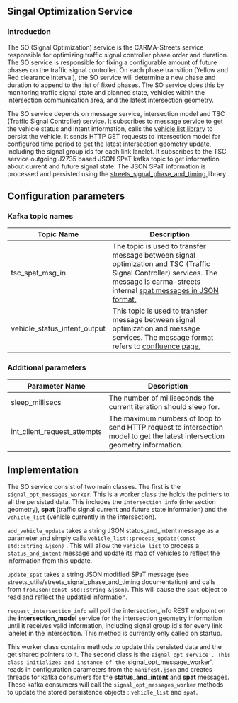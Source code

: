 ## Singal Optimization Service
### Introduction
The SO (Signal Optimization) service is the CARMA-Streets service responsible for optimizing traffic signal controller phase order and duration. The SO service is responsible for fixing a configurable amount of future phases on the traffic signal controller. On each phase transition (Yellow and Red clearance interval), the SO service will determine a new phase and duration to append to the list of fixed phases. The SO service does this by monitoring traffic signal state and planned state, vehicles within the intersection communication area, and the latest intersection geometry. 

The SO service depends on message service, intersection model and TSC (Traffic Signal Controller) service. It subscribes to message service to get the vehicle status and intent information, calls the [vehicle list library](https://github.com/usdot-fhwa-stol/carma-streets/tree/develop/streets_utils/streets_vehicle_list) to persist the vehicle. It sends HTTP GET requests to intersection model for configured time period to get the latest intersection geometry update, including the signal group ids for each link lanelet. It subscribes to the TSC service outgoing J2735 based JSON SPaT kafka topic to get information about current and future signal state. The JSON SPaT information is processed and persisted using the [streets_signal_phase_and_timing ](https://github.com/usdot-fhwa-stol/carma-streets/tree/develop/streets_utils/streets_signal_phase_and_timing) library .

## Configuration parameters
### Kafka topic names
| Topic Name      | Description |
| ------------    | ----------- |
| tsc_spat_msg_in | The topic is used to transfer message between signal optimization and  TSC (Traffic Signal Controller) services. The message is carma-streets internal [spat messages in JSON format.](https://github.com/usdot-fhwa-stol/carma-streets/tree/develop/streets_utils/streets_signal_phase_and_timing) 
| vehicle_status_intent_output | This topic is used to transfer message between signal optimization and message services. The message format refers to [confluence page.](https://usdot-carma.atlassian.net/wiki/spaces/CRMTSMO/pages/2182873096/CARMA+Streets+Message+Data+Collection) 

### Additional parameters
| Parameter Name | Description |
| -------------- | ----------- |
| sleep_millisecs | The number of milliseconds the current iteration should sleep for.| 
| int_client_request_attempts | The maximum numbers of loop to send HTTP request to intersection model to get the latest intersection geometry information.|

## Implementation
The SO service consist of two main classes. The first is the `signal_opt_messages_worker`. This is a worker class the holds the pointers to all the persisted data. This includes the `intersection_info` (intersection geometry), **spat** (traffic signal current and future state information) and the `vehicle_list` (vehicle currently in the intersection).

 `add_vehicle_update` takes a string JSON status_and_intent message as a parameter and simply calls `vehicle_list::process_update(const std::string &json)` . This will allow the `vehicle_list` to process a `status_and_intent` message and update its map of vehicles to reflect the information from this update. 

`update_spat` takes a string JSON modified SPaT message (see streets_utils/streets_signal_phase_and_timing documentation) and calls from `fromJson(const std::string &json)`. This will cause the `spat` object to read and reflect the updated information.

`request_intersection_info` will poll the intersection_info REST endpoint on the **intersection_model** service for the intersection geometry information until it receives valid information, including signal group id's for every link lanelet in the intersection. This method is currently only called on startup.

This worker class contains methods to update this persisted data and the get shared pointers to it. The second class is the `signal_opt_service'. This class initializes and instance of the `signal_opt_message_worker', reads in configuration parameters from the `manifest.json` and creates threads for kafka consumers for the **status_and_intent** and **spat** messages. These kafka consumers will call the `signal_opt_messages_worker` methods to update the stored persistence objects : `vehicle_list` and `spat`.